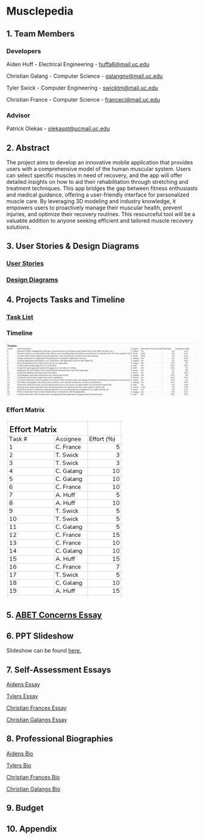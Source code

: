 # Musclepedia

## 1. Team Members

### Developers
Aiden Huff - Electrical Engineering - huffa6@mail.uc.edu

Christian Galang - Computer Science - galangnv@mail.uc.edu

Tyler Swick - Computer Engineering - swicktm@mail.uc.edu

Christian France - Computer Science - franceci@mail.uc.edu

### Advisor
Patrick Olekas - olekaspt@ucmail.uc.edu

## 2. Abstract
The project aims to develop an innovative mobile application that provides users with a comprehensive model of the human muscular system. Users can select specific muscles in need of recovery, and the app will offer detailed insights on how to aid their rehabilitation through stretching and treatment techniques. This app bridges the gap between fitness enthusiasts and medical guidance, offering a user-friendly interface for personalized muscle care. By leveraging 3D modeling and industry knowledge, it empowers users to proactively manage their muscular health, prevent injuries, and optimize their recovery routines. This resourceful tool will be a valuable addition to anyone seeking efficient and tailored muscle recovery solutions.

## 3. User Stories & Design Diagrams

### [User Stories](User_Stories.md)

### [Design Diagrams](Design_Diagrams/Design_Diagrams.png)


## 4. Projects Tasks and Timeline
### [Task List](TaskList.md)

### Timeline
![timeline](https://github.com/galangnv/global-elite-project/blob/main/Timeline.png?raw=true)

### Effort Matrix
![timeline](https://github.com/galangnv/global-elite-project/blob/main/EffortMatrix.png?raw=true)

## 5. [ABET Concerns Essay](https://github.com/galangnv/global-elite-project/blob/main/Constraints-Essay.md)

## 6. PPT Slideshow
Slideshow can be found [here.](https://docs.google.com/presentation/d/1Ery-AW5KeHOtms47qSYpNGro5ID6V0c0Wl3m4-HWQgg/edit#slide=id.p)

## 7. Self-Assessment Essays
[Aidens Essay](individual-capstone-assessments/AidenHuffIndividualCapstoneAssessment.pdf)

[Tylers Essay](individual-capstone-assessments/Assignment3_swicktm.pdf)

[Christian Frances Essay](individual-capstone-assessments/FRANCECAPSTONEASSESSMENT.md)

[Christian Galangs Essay](individual-capstone-assessments/galang-capstone-assessment.pdf)

## 8. Professional Biographies
[Aidens Bio](professional-bios/AidenHuffIndividualCapstoneAssessment.pdf)

[Tylers Bio](professional-bios/Assignment3_swicktm.pdf)

[Christian Frances Bio](professional-bios/FRANCECAPSTONEASSESSMENT.md)

[Christian Galangs Bio](professional-bios/galang-capstone-assessment.pdf)

## 9. Budget

## 10. Appendix
